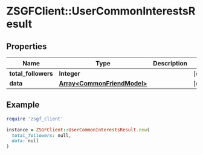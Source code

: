 # ZSGFClient::UserCommonInterestsResult

## Properties

| Name | Type | Description | Notes |
| ---- | ---- | ----------- | ----- |
| **total_followers** | **Integer** |  | [optional] |
| **data** | [**Array&lt;CommonFriendModel&gt;**](CommonFriendModel.md) |  | [optional] |

## Example

```ruby
require 'zsgf_client'

instance = ZSGFClient::UserCommonInterestsResult.new(
  total_followers: null,
  data: null
)
```

